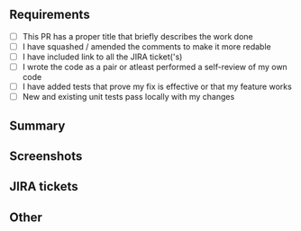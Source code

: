 ## Requirements

- [ ] This PR has a proper title that briefly describes the work done
- [ ] I have squashed / amended the comments to make it more redable
- [ ] I have included link to all the JIRA ticket('s)
- [ ] I wrote the code as a pair or atleast performed a self-review of my own code
- [ ] I have added tests that prove my fix is effective or that my feature works
- [ ] New and existing unit tests pass locally with my changes

## Summary
<!-- Please describe what problems your PR addresses. -->

## Screenshots
<!-- Required if you are making UI changes. -->

## JIRA tickets
<!-- Paste the link to the Jira ticket here if one exists. -->
<!-- https://bahmni.atlassian.net/jira/software/c/projects/BAH/boards/28?selectedIssue=BAH-1394- -->

## Other
<!-- Anything not covered above -->